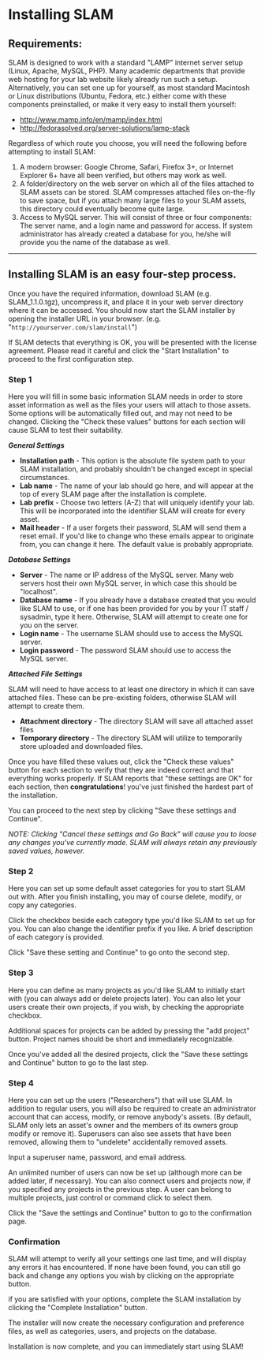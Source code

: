 # Installing SLAM #

## Requirements: ##
SLAM is designed to work with a standard "LAMP" internet server setup (Linux, Apache, MySQL, PHP). Many academic departments that provide web hosting for your lab website likely already run such a setup. Alternatively, you can set one up for yourself, as most standard Macintosh or Linux distributions (Ubuntu, Fedora, etc.) either come with these components preinstalled, or make it very easy to install them yourself:

  * http://www.mamp.info/en/mamp/index.html
  * http://fedorasolved.org/server-solutions/lamp-stack

Regardless of which route you choose, you will need the following before attempting to install SLAM:

  1. A modern browser: Google Chrome, Safari, Firefox 3+, or Internet Explorer 6+ have all been verified, but others may work as well.
  1. A folder/directory on the web server on which all of the files attached to SLAM assets can be stored. SLAM compresses attached files on-the-fly to save space, but if you attach many large files to your SLAM assets, this directory could eventually become quite large.
  1. Access to MySQL server. This will consist of three or four components: The server name, and a login name and password for access. If system administrator has already created a database for you, he/she will provide you the name of the database as well.


---


## Installing SLAM is an easy four-step process. ##
Once you have the required information, download SLAM (e.g. SLAM\_1.1.0.tgz), uncompress it, and place it in your web server directory where it can be accessed. You should now start the SLAM installer by opening the installer URL in your browser. (e.g. "`http://yourserver.com/slam/install`")

If SLAM detects that everything is OK, you will be presented with the license agreement. Please read it careful and click the "Start Installation" to proceed to the first configuration step.

### Step 1 ###
Here you will fill in some basic information SLAM needs in order to store asset information as well as the files your users will attach to those assets. Some options will be automatically filled out, and may not need to be changed. Clicking the "Check these values" buttons for each section will cause SLAM to test their suitability.

_**General Settings**_

  * **Installation path** - This option is the absolute file system path to your SLAM installation, and probably shouldn't be changed except in special circumstances.
  * **Lab name** - The name of your lab should go here, and will appear at the top of every SLAM page after the installation is complete.
  * **Lab prefix** - Choose two letters (A-Z) that will uniquely identify your lab. This will be incorporated into the  identifier SLAM will create for every asset.
  * **Mail header** - If a user forgets their password, SLAM will send them a reset email. If you'd like to change who these emails appear to originate from, you can change it here. The default value is probably appropriate.

_**Database Settings**_

  * **Server** - The name or IP address of the MySQL server. Many web servers host their own MySQL server, in which case this should be "localhost".
  * **Database name** - If you already have a database created that you would like SLAM to use, or if one has been provided for you by your IT staff / sysadmin, type it here. Otherwise, SLAM will attempt to create one for you on the server.
  * **Login name** - The username SLAM should use to access the MySQL server.
  * **Login password** - The password SLAM should use to access the MySQL server.

_**Attached File Settings**_

SLAM will need to have access to at least one directory in which it can save attached files. These can be pre-existing folders, otherwise SLAM will attempt to create them.

  * **Attachment directory** - The directory SLAM will save all attached asset files
  * **Temporary directory** - The directory SLAM will utilize to temporarily store uploaded and downloaded files.

Once you have filled these values out, click the "Check these values" button for each section to verify that they are indeed correct and that everything works properly. If SLAM reports that "these settings are OK" for each section, then **congratulations**! you've just finished the hardest part of the installation.

You can proceed to the next step by clicking "Save these settings and Continue".

_NOTE: Clicking "Cancel these settings and Go Back" will cause you to loose any changes you've currently made. SLAM will always retain any previously saved values, however._

### Step 2 ###
Here you can set up some default asset categories for you to start SLAM out with. After you finish installing, you may of course delete, modify, or copy any categories.

Click the checkbox beside each category type you'd like SLAM to set up for you. You can also change the identifier prefix if you like. A brief description of each category is provided.

Click "Save these setting and Continue" to go onto the second step.

### Step 3 ###
Here you can define as many projects as you'd like SLAM to initially start with (you can always add or delete projects later). You can also let your users create their own projects, if you wish, by checking the appropriate checkbox.

Additional spaces for projects can be added by pressing the "add project" button. Project names should be short and immediately recognizable.

Once you've added all the desired projects, click the "Save these settings and Continue" button to go to the last step.

### Step 4 ###
Here you can set up the users ("Researchers") that will use SLAM. In addition to regular users, you will also be required to create an administrator account that can access, modify, or remove anybody's assets. (By default, SLAM only lets an asset's owner and the members of its owners group modify or remove it). Superusers can also see assets that have been removed, allowing them to "undelete" accidentally removed assets.

Input a superuser name, password, and email address.

An unlimited number of users can now be set up (although more can be added later, if necessary). You can also connect users and projects now, if you specified any projects in the previous step. A user can belong to multiple projects, just control or command click to select them.

Click the "Save the settings and Continue" button to go to the confirmation page.

### Confirmation ###
SLAM will attempt to verify all your settings one last time, and will display any errors it has encountered. If none have been found, you can still go back and change any options you wish by clicking on the appropriate button.

if you are satisfied with your options, complete the SLAM installation by clicking the "Complete Installation" button.

The installer will now create the necessary configuration and preference files, as well as categories, users, and projects on the database.

Installation is now complete, and you can immediately start using SLAM!